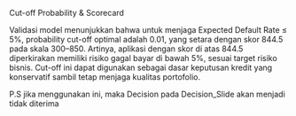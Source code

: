 Cut-off Probability & Scorecard

Validasi model menunjukkan bahwa untuk menjaga Expected Default Rate ≤ 5%, probability cut-off optimal adalah 0.01, yang setara dengan skor 844.5 pada skala 300–850. Artinya, aplikasi dengan skor di atas 844.5 diperkirakan memiliki risiko gagal bayar di bawah 5%, sesuai target risiko bisnis. Cut-off ini dapat digunakan sebagai dasar keputusan kredit yang konservatif sambil tetap menjaga kualitas portofolio.

P.S jika menggunakan ini, maka Decision pada Decision_Slide akan menjadi tidak diterima